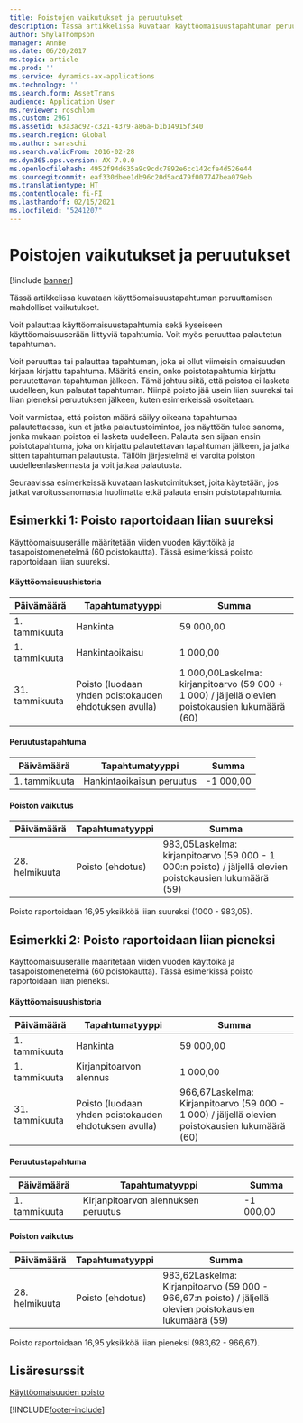 ```yaml
---
title: Poistojen vaikutukset ja peruutukset
description: Tässä artikkelissa kuvataan käyttöomaisuustapahtuman peruuttamisen mahdolliset vaikutukset.
author: ShylaThompson
manager: AnnBe
ms.date: 06/20/2017
ms.topic: article
ms.prod: ''
ms.service: dynamics-ax-applications
ms.technology: ''
ms.search.form: AssetTrans
audience: Application User
ms.reviewer: roschlom
ms.custom: 2961
ms.assetid: 63a3ac92-c321-4379-a86a-b1b14915f340
ms.search.region: Global
ms.author: saraschi
ms.search.validFrom: 2016-02-28
ms.dyn365.ops.version: AX 7.0.0
ms.openlocfilehash: 4952f94d635a9c9cdc7892e6cc142cfe4d526e44
ms.sourcegitcommit: eaf330dbee1db96c20d5ac479f007747bea079eb
ms.translationtype: HT
ms.contentlocale: fi-FI
ms.lasthandoff: 02/15/2021
ms.locfileid: "5241207"
---
```

# <a name="depreciation-effects-with-reversals"></a>Poistojen vaikutukset ja peruutukset

[!include [banner](../includes/banner.md)]

Tässä artikkelissa kuvataan käyttöomaisuustapahtuman peruuttamisen mahdolliset vaikutukset. 

Voit palauttaa käyttöomaisuustapahtumia sekä kyseiseen käyttöomaisuuserään liittyviä tapahtumia. Voit myös peruuttaa palautetun tapahtuman. 

Voit peruuttaa tai palauttaa tapahtuman, joka ei ollut viimeisin omaisuuden kirjaan kirjattu tapahtuma. Määritä ensin, onko poistotapahtumia kirjattu peruutettavan tapahtuman jälkeen. Tämä johtuu siitä, että poistoa ei lasketa uudelleen, kun palautat tapahtuman. Niinpä poisto jää usein liian suureksi tai liian pieneksi peruutuksen jälkeen, kuten esimerkeissä osoitetaan. 

Voit varmistaa, että poiston määrä säilyy oikeana tapahtumaa palautettaessa, kun et jatka palautustoimintoa, jos näyttöön tulee sanoma, jonka mukaan poistoa ei lasketa uudelleen. Palauta sen sijaan ensin poistotapahtuma, joka on kirjattu palautettavan tapahtuman jälkeen, ja jatka sitten tapahtuman palautusta. Tällöin järjestelmä ei varoita poiston uudelleenlaskennasta ja voit jatkaa palautusta. 

Seuraavissa esimerkeissä kuvataan laskutoimitukset, joita käytetään, jos jatkat varoitussanomasta huolimatta etkä palauta ensin poistotapahtumia.

## <a name="example-1-depreciation-is-overstated"></a> Esimerkki 1: Poisto raportoidaan liian suureksi
Käyttöomaisuuserälle määritetään viiden vuoden käyttöikä ja tasapoistomenetelmä (60 poistokautta). Tässä esimerkissä poisto raportoidaan liian suureksi.
#### <a name="asset-transaction-history"></a>Käyttöomaisuushistoria

| Päivämäärä       | Tapahtumatyyppi                                                          | Summa                                    |
|------------|---------------------------------------------------------------------------|-------------------------------------------|
| 1. tammikuuta  | Hankinta                                                               | 59 000,00                                 |
| 1. tammikuuta  | Hankintaoikaisu                                                    | 1 000,00                                  |
| 31. tammikuuta | Poisto (luodaan yhden poistokauden ehdotuksen avulla) | 1 000,00Laskelma: kirjanpitoarvo (59 000 + 1 000) / jäljellä olevien poistokausien lukumäärä (60) |

#### <a name="reversal-action"></a>Peruutustapahtuma

| Päivämäärä      | Tapahtumatyyppi                | Summa    |
|-----------|---------------------------------|-----------|
| 1. tammikuuta | Hankintaoikaisun peruutus | -1 000,00 |

#### <a name="depreciation-effect"></a>Poiston vaikutus

| Päivämäärä        | Tapahtumatyyppi        | Summa                                                                                |
|-------------|-------------------------|---------------------------------------------------------------------------------------|
| 28. helmikuuta | Poisto (ehdotus) | 983,05Laskelma: kirjanpitoarvo (59 000 - 1 000:n poisto) / jäljellä olevien poistokausien lukumäärä (59) |

Poisto raportoidaan 16,95 yksikköä liian suureksi (1000 - 983,05).

## <a name="example-2-depreciation-is-understated"></a> Esimerkki 2: Poisto raportoidaan liian pieneksi
Käyttöomaisuuserälle määritetään viiden vuoden käyttöikä ja tasapoistomenetelmä (60 poistokautta). Tässä esimerkissä poisto raportoidaan liian pieneksi.
#### <a name="asset-transaction-history"></a>Käyttöomaisuushistoria

| Päivämäärä       | Tapahtumatyyppi                                                          | Summa                                      |
|------------|---------------------------------------------------------------------------|---------------------------------------------|
| 1. tammikuuta  | Hankinta                                                               | 59 000,00                                   |
| 1. tammikuuta  | Kirjanpitoarvon alennus                                                     | 1 000,00                                    |
| 31. tammikuuta | Poisto (luodaan yhden poistokauden ehdotuksen avulla) | 966,67Laskelma: Kirjanpitoarvo (59 000 - 1 000) / jäljellä olevien poistokausien lukumäärä (60) |

#### <a name="reversal-action"></a>Peruutustapahtuma

| Päivämäärä      | Tapahtumatyyppi               | Summa    |
|-----------|--------------------------------|-----------|
| 1. tammikuuta | Kirjanpitoarvon alennuksen peruutus | -1 000,00 |

#### <a name="depreciation-effect"></a>Poiston vaikutus

| Päivämäärä        | Tapahtumatyyppi        | Summa                                                                                       |
|-------------|-------------------------|----------------------------------------------------------------------------------------------|
| 28. helmikuuta | Poisto (ehdotus) | 983,62Laskelma: Kirjanpitoarvo (59 000 - 966,67:n poisto) / jäljellä olevien poistokausien lukumäärä (59) |

Poisto raportoidaan 16,95 yksikköä liian pieneksi (983,62 - 966,67).



<a name="additional-resources"></a>Lisäresurssit
--------

[Käyttöomaisuuden poisto](fixed-asset-depreciation.md)





[!INCLUDE[footer-include](../../includes/footer-banner.md)]
